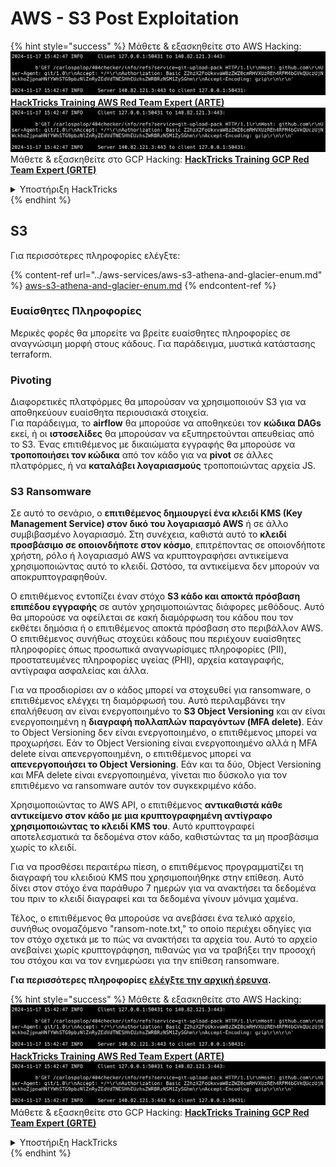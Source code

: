 # AWS - S3 Post Exploitation

{% hint style="success" %}
Μάθετε & εξασκηθείτε στο AWS Hacking:<img src="../../../.gitbook/assets/image (1).png" alt="" data-size="line">[**HackTricks Training AWS Red Team Expert (ARTE)**](https://training.hacktricks.xyz/courses/arte)<img src="../../../.gitbook/assets/image (1).png" alt="" data-size="line">\
Μάθετε & εξασκηθείτε στο GCP Hacking: <img src="../../../.gitbook/assets/image (2).png" alt="" data-size="line">[**HackTricks Training GCP Red Team Expert (GRTE)**<img src="../../../.gitbook/assets/image (2).png" alt="" data-size="line">](https://training.hacktricks.xyz/courses/grte)

<details>

<summary>Υποστήριξη HackTricks</summary>

* Ελέγξτε τα [**σχέδια συνδρομής**](https://github.com/sponsors/carlospolop)!
* **Εγγραφείτε στην** 💬 [**ομάδα Discord**](https://discord.gg/hRep4RUj7f) ή στην [**ομάδα telegram**](https://t.me/peass) ή **ακολουθήστε** μας στο **Twitter** 🐦 [**@hacktricks\_live**](https://twitter.com/hacktricks\_live)**.**
* **Μοιραστείτε κόλπα hacking υποβάλλοντας PRs στα** [**HackTricks**](https://github.com/carlospolop/hacktricks) και [**HackTricks Cloud**](https://github.com/carlospolop/hacktricks-cloud) github repos.

</details>
{% endhint %}

## S3

Για περισσότερες πληροφορίες ελέγξτε:

{% content-ref url="../aws-services/aws-s3-athena-and-glacier-enum.md" %}
[aws-s3-athena-and-glacier-enum.md](../aws-services/aws-s3-athena-and-glacier-enum.md)
{% endcontent-ref %}

### Ευαίσθητες Πληροφορίες

Μερικές φορές θα μπορείτε να βρείτε ευαίσθητες πληροφορίες σε αναγνώσιμη μορφή στους κάδους. Για παράδειγμα, μυστικά κατάστασης terraform.

### Pivoting

Διαφορετικές πλατφόρμες θα μπορούσαν να χρησιμοποιούν S3 για να αποθηκεύουν ευαίσθητα περιουσιακά στοιχεία.\
Για παράδειγμα, το **airflow** θα μπορούσε να αποθηκεύει τον **κώδικα DAGs** εκεί, ή οι **ιστοσελίδες** θα μπορούσαν να εξυπηρετούνται απευθείας από το S3. Ένας επιτιθέμενος με δικαιώματα εγγραφής θα μπορούσε να **τροποποιήσει τον κώδικα** από τον κάδο για να **pivot** σε άλλες πλατφόρμες, ή να **καταλάβει λογαριασμούς** τροποποιώντας αρχεία JS.

### S3 Ransomware

Σε αυτό το σενάριο, ο **επιτιθέμενος δημιουργεί ένα κλειδί KMS (Key Management Service) στον δικό του λογαριασμό AWS** ή σε άλλο συμβιβασμένο λογαριασμό. Στη συνέχεια, καθιστά αυτό το **κλειδί προσβάσιμο σε οποιονδήποτε στον κόσμο**, επιτρέποντας σε οποιονδήποτε χρήστη, ρόλο ή λογαριασμό AWS να κρυπτογραφήσει αντικείμενα χρησιμοποιώντας αυτό το κλειδί. Ωστόσο, τα αντικείμενα δεν μπορούν να αποκρυπτογραφηθούν.

Ο επιτιθέμενος εντοπίζει έναν στόχο **S3 κάδο και αποκτά πρόσβαση επιπέδου εγγραφής** σε αυτόν χρησιμοποιώντας διάφορες μεθόδους. Αυτό θα μπορούσε να οφείλεται σε κακή διαμόρφωση του κάδου που τον εκθέτει δημόσια ή ο επιτιθέμενος αποκτά πρόσβαση στο περιβάλλον AWS. Ο επιτιθέμενος συνήθως στοχεύει κάδους που περιέχουν ευαίσθητες πληροφορίες όπως προσωπικά αναγνωρίσιμες πληροφορίες (PII), προστατευμένες πληροφορίες υγείας (PHI), αρχεία καταγραφής, αντίγραφα ασφαλείας και άλλα.

Για να προσδιορίσει αν ο κάδος μπορεί να στοχευθεί για ransomware, ο επιτιθέμενος ελέγχει τη διαμόρφωσή του. Αυτό περιλαμβάνει την επαλήθευση αν είναι ενεργοποιημένο το **S3 Object Versioning** και αν είναι ενεργοποιημένη η **διαγραφή πολλαπλών παραγόντων (MFA delete)**. Εάν το Object Versioning δεν είναι ενεργοποιημένο, ο επιτιθέμενος μπορεί να προχωρήσει. Εάν το Object Versioning είναι ενεργοποιημένο αλλά η MFA delete είναι απενεργοποιημένη, ο επιτιθέμενος μπορεί να **απενεργοποιήσει το Object Versioning**. Εάν και τα δύο, Object Versioning και MFA delete είναι ενεργοποιημένα, γίνεται πιο δύσκολο για τον επιτιθέμενο να ransomware αυτόν τον συγκεκριμένο κάδο.

Χρησιμοποιώντας το AWS API, ο επιτιθέμενος **αντικαθιστά κάθε αντικείμενο στον κάδο με μια κρυπτογραφημένη αντίγραφο χρησιμοποιώντας το κλειδί KMS του**. Αυτό κρυπτογραφεί αποτελεσματικά τα δεδομένα στον κάδο, καθιστώντας τα μη προσβάσιμα χωρίς το κλειδί.

Για να προσθέσει περαιτέρω πίεση, ο επιτιθέμενος προγραμματίζει τη διαγραφή του κλειδιού KMS που χρησιμοποιήθηκε στην επίθεση. Αυτό δίνει στον στόχο ένα παράθυρο 7 ημερών για να ανακτήσει τα δεδομένα του πριν το κλειδί διαγραφεί και τα δεδομένα γίνουν μόνιμα χαμένα.

Τέλος, ο επιτιθέμενος θα μπορούσε να ανεβάσει ένα τελικό αρχείο, συνήθως ονομαζόμενο "ransom-note.txt," το οποίο περιέχει οδηγίες για τον στόχο σχετικά με το πώς να ανακτήσει τα αρχεία του. Αυτό το αρχείο ανεβαίνει χωρίς κρυπτογράφηση, πιθανώς για να τραβήξει την προσοχή του στόχου και να τον ενημερώσει για την επίθεση ransomware.

**Για περισσότερες πληροφορίες** [**ελέγξτε την αρχική έρευνα**](https://rhinosecuritylabs.com/aws/s3-ransomware-part-1-attack-vector/)**.**

{% hint style="success" %}
Μάθετε & εξασκηθείτε στο AWS Hacking:<img src="../../../.gitbook/assets/image (1).png" alt="" data-size="line">[**HackTricks Training AWS Red Team Expert (ARTE)**](https://training.hacktricks.xyz/courses/arte)<img src="../../../.gitbook/assets/image (1).png" alt="" data-size="line">\
Μάθετε & εξασκηθείτε στο GCP Hacking: <img src="../../../.gitbook/assets/image (2).png" alt="" data-size="line">[**HackTricks Training GCP Red Team Expert (GRTE)**<img src="../../../.gitbook/assets/image (2).png" alt="" data-size="line">](https://training.hacktricks.xyz/courses/grte)

<details>

<summary>Υποστήριξη HackTricks</summary>

* Ελέγξτε τα [**σχέδια συνδρομής**](https://github.com/sponsors/carlospolop)!
* **Εγγραφείτε στην** 💬 [**ομάδα Discord**](https://discord.gg/hRep4RUj7f) ή στην [**ομάδα telegram**](https://t.me/peass) ή **ακολουθήστε** μας στο **Twitter** 🐦 [**@hacktricks\_live**](https://twitter.com/hacktricks\_live)**.**
* **Μοιραστείτε κόλπα hacking υποβάλλοντας PRs στα** [**HackTricks**](https://github.com/carlospolop/hacktricks) και [**HackTricks Cloud**](https://github.com/carlospolop/hacktricks-cloud) github repos.

</details>
{% endhint %}
